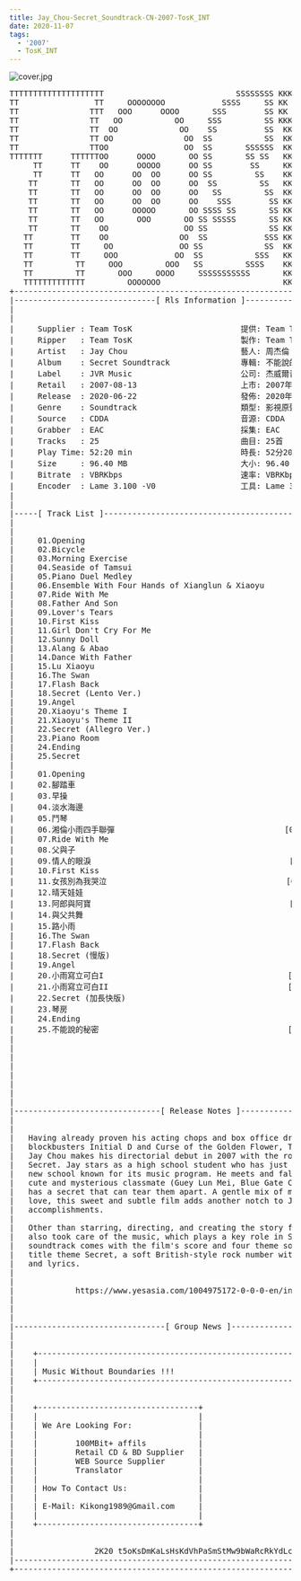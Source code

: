 ```yaml
---
title: Jay_Chou-Secret_Soundtrack-CN-2007-TosK_INT
date: 2020-11-07
tags: 
  - '2007'
  - TosK_INT
---
```


![cover.jpg](https://goindex.65style.workers.dev/1:/Jay_Chou-Secret_Soundtrack-CN-2007-TosK_INT/00-jay_chou-secret_soundtrack-cn-2007-proof-tosk.jpg)

<retrotxt v-slot>
<pre class="has-text-plain text-1x font-ibm_vga_8x16">TTTTTTTTTTTTTTTTTTTT                            SSSSSSSS KKKKKKKK  KKKKKKKKKKKKKK
TT                TT     OOOOOOOO            SSSS     SS KK   KKK  KKKK        KK
TT               TTT   OOO      OOOO       SSS        SS KK    KKK  KKK        KK
TT               TT   OO           OO     SSS         SS KKK      KKKK        KK
TT               TT  OO             OO    SS          SS  KK       KK        KK
TT               TT OO               OO  SS           SS  KK                KK
TT               TTOO                OO  SS       SSSSSS  KK                KK
TTTTTTT      TTTTTTOO      OOOO       OO SS       SS SS   KK               KK
     TT      TT    OO      OOOOO      OO SS        SS     KK              KK
     TT      TT   OO      OO  OO      OO SS         SS    KK              KK
    TT       TT   OO      OO  OO      OO  SS         SS   KK               KK
    TT       TT   OO      OO  OO      OO   SS         SS  KK                KK
    TT       TT   OO      OO  OO      OO    SSS        SS KK                 KK
    TT       TT   OO      OOOOO       OO SSSS SS       SS KK                  KK
    TT       TT   OO       OOO       OO SS SSSSS       SS KK                   KK
    TT       TT    OO                OO SS             SS KK       KK           KK
   TT        TT    OO               OO  SS            SSS KK      KKKK         KK
   TT        TT     OO              OO SS             SS  KK      KK KK       KK
   TT        TT     OOO            OO  SS           SSS   KK      KK  KK    KKK
   TT         TT     OOO         OOO   SS         SSSS    KK       KK  KK  KKK
   TT         TT       OOO     OOOO     SSSSSSSSSSS       KK KKKKKKKK  KK KKK
   TTTTTTTTTTTTT         OOOOOOO                          KKKK          KKKK
+------------------------------------------------------------------------------+
|------------------------------[ Rls Information ]-----------------------------|
|                                                                              |
|                                                                              |
|     Supplier : Team TosK                       提供: Team TosK               |
|     Ripper   : Team TosK                       製作: Team TosK               |
|     Artist   : Jay Chou                        藝人: 周杰倫                  |
|     Album    : Secret Soundtrack               專輯: 不能說的秘密 電影原聲帶 |
|     Label    : JVR Music                       公司: 杰威爾音樂              |
|     Retail   : 2007-08-13                      上市: 2007年08月13日          |
|     Release  : 2020-06-22                      發佈: 2020年06月22日          |
|     Genre    : Soundtrack                      類型: 影視原聲                |
|     Source   : CDDA                            音源: CDDA                    |
|     Grabber  : EAC                             採集: EAC                     |
|     Tracks   : 25                              曲目: 25首                    |
|     Play Time: 52:20 min                       時長: 52分20秒                |
|     Size     : 96.40 MB                        大小: 96.40 MB                |
|     Bitrate  : VBRKbps                         速率: VBRKbps                 |
|     Encoder  : Lame 3.100 -V0                  工具: Lame 3.100 -V0          |
|                                                                              |
|                                                                              |
|-----[ Track List ]-----------------------------------------------------------|
|                                                                              |
|                                                                              |
|     01.Opening                                             [02:28]           |
|     02.Bicycle                                             [02:20]           |
|     03.Morning Exercise                                    [01:36]           |
|     04.Seaside of Tamsui                                   [01:06]           |
|     05.Piano Duel Medley                                   [02:15]           |
|     06.Ensemble With Four Hands of Xianglun &amp; Xiaoyu       [00:41]           |
|     07.Ride With Me                                        [01:29]           |
|     08.Father And Son                                      [02:18]           |
|     09.Lover's Tears                                       [05:59]           |
|     10.First Kiss                                          [01:31]           |
|     11.Girl Don't Cry For Me                               [01:22]           |
|     12.Sunny Doll                                          [02:31]           |
|     13.Alang &amp; Abao                                        [02:20]           |
|     14.Dance With Father                                   [01:25]           |
|     15.Lu Xiaoyu                                           [01:39]           |
|     16.The Swan                                            [02:33]           |
|     17.Flash Back                                          [03:19]           |
|     18.Secret (Lento Ver.)                                 [01:08]           |
|     19.Angel                                               [01:54]           |
|     20.Xiaoyu's Theme I                                    [01:15]           |
|     21.Xiaoyu's Theme II                                   [01:41]           |
|     22.Secret (Allegro Ver.)                               [01:25]           |
|     23.Piano Room                                          [01:42]           |
|     24.Ending                                              [01:26]           |
|     25.Secret                                              [04:57]           |
|                                                            -------           |
|     01.Opening                                             [02:28]           |
|     02.腳踏車                                              [02:20]           |
|     03.早操                                                [01:36]           |
|     04.淡水海邊                                            [01:06]           |
|     05.鬥琴                                                [02:15]           |
|     06.湘倫小雨四手聯彈                                    [00:41]           |
|     07.Ride With Me                                        [01:29]           |
|     08.父與子                                              [02:18]           |
|     09.情人的眼淚                                          [05:59]           |
|     10.First Kiss                                          [01:31]           |
|     11.女孩別為我哭泣                                      [01:22]           |
|     12.晴天娃娃                                            [02:31]           |
|     13.阿郎與阿寶                                          [02:20]           |
|     14.與父共舞                                            [01:25]           |
|     15.路小雨                                              [01:39]           |
|     16.The Swan                                            [02:33]           |
|     17.Flash Back                                          [03:19]           |
|     18.Secret (慢版)                                       [01:08]           |
|     19.Angel                                               [01:54]           |
|     20.小雨寫立可白I                                       [01:15]           |
|     21.小雨寫立可白II                                      [01:41]           |
|     22.Secret (加長快版)                                   [01:25]           |
|     23.琴房                                                [01:42]           |
|     24.Ending                                              [01:26]           |
|     25.不能說的秘密                                        [04:57]           |
|                                                            -------           |
|                                                             52:20 min        |
|                                                             96.40 MB         |
|                                                                              |
|                                                                              |
|                                                                              |
|                                                                              |
|                                                                              |
|-------------------------------[ Release Notes ]------------------------------|
|                                                                              |
|                                                                              |
|   Having already proven his acting chops and box office draw with the        |
|   blockbusters Initial D and Curse of the Golden Flower, Taiwanese singer    |
|   Jay Chou makes his directorial debut in 2007 with the romantic drama       |
|   Secret. Jay stars as a high school student who has just transferred to a   |
|   new school known for its music program. He meets and falls in love with a  |
|   cute and mysterious classmate (Guey Lun Mei, Blue Gate Crossing), but she  |
|   has a secret that can tear them apart. A gentle mix of music and puppy     |
|   love, this sweet and subtle film adds another notch to Jay's long list of  |
|   accomplishments.                                                           |
|                                                                              |
|   Other than starring, directing, and creating the story for the film, Jay   |
|   also took care of the music, which plays a key role in Secret. The         |
|   soundtrack comes with the film's score and four theme songs, including     |
|   title theme Secret, a soft British-style rock number with moving melody    |
|   and lyrics.                                                                |
|                                                                              |
|                                                                              |
|             https://www.yesasia.com/1004975172-0-0-0-en/info.html            |
|                                                                              |
|                                                                              |
|                                                                              |
|--------------------------------[ Group News ]--------------------------------|
|                                                                              |
|                                                                              |
|    +--------------------------------------------------------------------+    |
|    |                                                                    |    |
|    | Music Without Boundaries !!!                                       |    |
|    +--------------------------------------------------------------------+    |
|                                                                              |
|                                                                              |
|    +----------------------------------+                                      |
|    |                                  |                                      |
|    | We Are Looking For:              |                                      |
|    |                                  |                                      |
|    |        100MBit+ affils           |                                      |
|    |        Retail CD &amp; BD Supplier   |                                      |
|    |        WEB Source Supplier       |                                      |
|    |        Translator                |                                      |
|    |                                  |                                      |
|    | How To Contact Us:               |                                      |
|    |                                  |                                      |
|    | E-Mail: Kikong1989@Gmail.com     |                                      |
|    |                                  |                    RlS No. 1834      |
|    +----------------------------------+                                      |
|                                                                              |
|                                                                              |
|                 2K20 t5oKsDmKaLsHsKdVhPaSmStMw9bWaRcRkYdLcC                  |
|------------------------------------------------------------------------------|
+------------------------------------------------------------------------------+
<span class="dos-cursor">_</span></pre>
</retrotxt>

<a-player 
    :options="{
        audio: [
          {
            name: '不能說的秘密',
            artist: '周杰倫',
            url: 'https://goindex.65style.workers.dev/1:/Jay_Chou-Secret_Soundtrack-CN-2007-TosK_INT/25-jay_chou-secret-tosk.mp3',
            cover: 'https://goindex.65style.workers.dev/1:/Jay_Chou-Secret_Soundtrack-CN-2007-TosK_INT/00-jay_chou-secret_soundtrack-cn-2007-proof-tosk.jpg',
            theme: '#ebd0c2'
          },
        ]
    }"
/>

<download url="https://www119.zippyshare.com/v/IV78mtdq/file.html"/>

